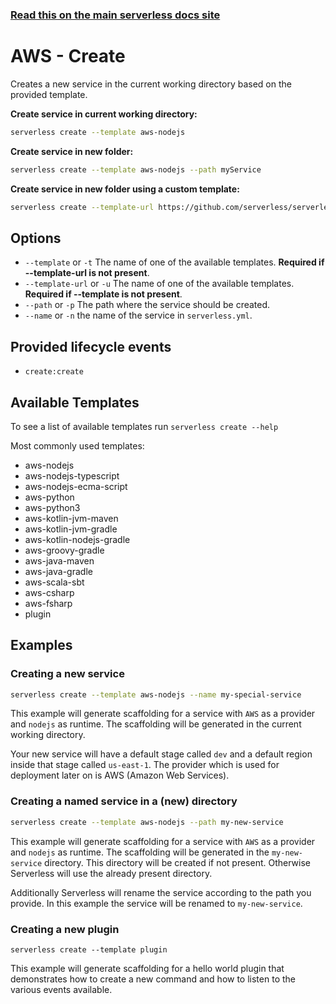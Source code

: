 <!--
title: Serverless Framework Commands - AWS Lambda - Create
menuText: create
menuOrder: 2
description: Creates a new Service in your current working directory
layout: Doc
-->

<!-- DOCS-SITE-LINK:START automatically generated  -->
### [Read this on the main serverless docs site](https://www.serverless.com/framework/docs/providers/aws/cli-reference/create)
<!-- DOCS-SITE-LINK:END -->

# AWS - Create

Creates a new service in the current working directory based on the provided template.

**Create service in current working directory:**

```bash
serverless create --template aws-nodejs
```

**Create service in new folder:**

```bash
serverless create --template aws-nodejs --path myService
```

**Create service in new folder using a custom template:**

```bash
serverless create --template-url https://github.com/serverless/serverless/tree/master/lib/plugins/create/templates/aws-nodejs --path myService
```

## Options
- `--template` or `-t` The name of one of the available templates. **Required if --template-url is not present**.
- `--template-url` or `-u` The name of one of the available templates. **Required if --template is not present**.
- `--path` or `-p` The path where the service should be created.
- `--name` or `-n` the name of the service in `serverless.yml`.

## Provided lifecycle events
- `create:create`

## Available Templates

To see a list of available templates run `serverless create --help`

Most commonly used templates:

- aws-nodejs
- aws-nodejs-typescript
- aws-nodejs-ecma-script
- aws-python
- aws-python3
- aws-kotlin-jvm-maven
- aws-kotlin-jvm-gradle
- aws-kotlin-nodejs-gradle
- aws-groovy-gradle
- aws-java-maven
- aws-java-gradle
- aws-scala-sbt
- aws-csharp
- aws-fsharp
- plugin

## Examples

### Creating a new service

```bash
serverless create --template aws-nodejs --name my-special-service
```

This example will generate scaffolding for a service with `AWS` as a provider and `nodejs` as runtime. The scaffolding
will be generated in the current working directory.

Your new service will have a default stage called `dev` and a default region inside that stage called `us-east-1`.
The provider which is used for deployment later on is AWS (Amazon Web Services).

### Creating a named service in a (new) directory

```bash
serverless create --template aws-nodejs --path my-new-service
```

This example will generate scaffolding for a service with `AWS` as a provider and `nodejs` as runtime. The scaffolding
will be generated in the `my-new-service` directory. This directory will be created if not present. Otherwise Serverless
will use the already present directory.

Additionally Serverless will rename the service according to the path you provide. In this example the service will be
renamed to `my-new-service`.

### Creating a new plugin

```
serverless create --template plugin
```

This example will generate scaffolding for a hello world plugin that demonstrates how to create a new command and how to listen to the various events available.
